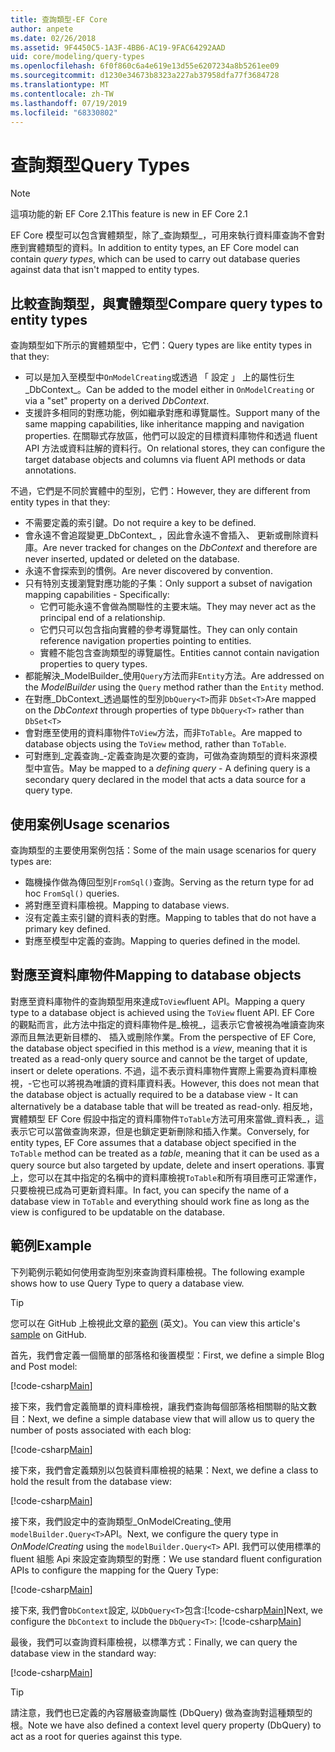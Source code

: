 ```yaml
---
title: 查詢類型-EF Core
author: anpete
ms.date: 02/26/2018
ms.assetid: 9F4450C5-1A3F-4BB6-AC19-9FAC64292AAD
uid: core/modeling/query-types
ms.openlocfilehash: 6f0f860c6a4e619e13d55e6207234a8b5261ee09
ms.sourcegitcommit: d1230e34673b8323a227ab37958dfa77f3684728
ms.translationtype: MT
ms.contentlocale: zh-TW
ms.lasthandoff: 07/19/2019
ms.locfileid: "68330802"
---
```

# <a name="query-types"></a><span data-ttu-id="ee787-102">查詢類型</span><span class="sxs-lookup"><span data-stu-id="ee787-102">Query Types</span></span>
> [!NOTE]
> <span data-ttu-id="ee787-103">這項功能的新 EF Core 2.1</span><span class="sxs-lookup"><span data-stu-id="ee787-103">This feature is new in EF Core 2.1</span></span>

<span data-ttu-id="ee787-104">EF Core 模型可以包含實體類型，除了_查詢類型_，可用來執行資料庫查詢不會對應到實體類型的資料。</span><span class="sxs-lookup"><span data-stu-id="ee787-104">In addition to entity types, an EF Core model can contain _query types_, which can be used to carry out database queries against data that isn't mapped to entity types.</span></span>

## <a name="compare-query-types-to-entity-types"></a><span data-ttu-id="ee787-105">比較查詢類型，與實體類型</span><span class="sxs-lookup"><span data-stu-id="ee787-105">Compare query types to entity types</span></span>

<span data-ttu-id="ee787-106">查詢類型如下所示的實體類型中，它們：</span><span class="sxs-lookup"><span data-stu-id="ee787-106">Query types are like entity types in that they:</span></span>

- <span data-ttu-id="ee787-107">可以是加入至模型中`OnModelCreating`或透過 「 設定 」 上的屬性衍生_DbContext_。</span><span class="sxs-lookup"><span data-stu-id="ee787-107">Can be added to the model either in `OnModelCreating` or via a "set" property on a derived _DbContext_.</span></span>
- <span data-ttu-id="ee787-108">支援許多相同的對應功能，例如繼承對應和導覽屬性。</span><span class="sxs-lookup"><span data-stu-id="ee787-108">Support many of the same mapping capabilities, like inheritance mapping and navigation properties.</span></span> <span data-ttu-id="ee787-109">在關聯式存放區，他們可以設定的目標資料庫物件和透過 fluent API 方法或資料註解的資料行。</span><span class="sxs-lookup"><span data-stu-id="ee787-109">On relational stores, they can configure the target database objects and columns via fluent API methods or data annotations.</span></span>

<span data-ttu-id="ee787-110">不過，它們是不同於實體中的型別，它們：</span><span class="sxs-lookup"><span data-stu-id="ee787-110">However, they are different from entity types in that they:</span></span>

- <span data-ttu-id="ee787-111">不需要定義的索引鍵。</span><span class="sxs-lookup"><span data-stu-id="ee787-111">Do not require a key to be defined.</span></span>
- <span data-ttu-id="ee787-112">會永遠不會追蹤變更_DbContext_ ，因此會永遠不會插入、 更新或刪除資料庫。</span><span class="sxs-lookup"><span data-stu-id="ee787-112">Are never tracked for changes on the _DbContext_ and therefore are never inserted, updated or deleted on the database.</span></span>
- <span data-ttu-id="ee787-113">永遠不會探索到的慣例。</span><span class="sxs-lookup"><span data-stu-id="ee787-113">Are never discovered by convention.</span></span>
- <span data-ttu-id="ee787-114">只有特別支援瀏覽對應功能的子集：</span><span class="sxs-lookup"><span data-stu-id="ee787-114">Only support a subset of navigation mapping capabilities - Specifically:</span></span>
  - <span data-ttu-id="ee787-115">它們可能永遠不會做為關聯性的主要末端。</span><span class="sxs-lookup"><span data-stu-id="ee787-115">They may never act as the principal end of a relationship.</span></span>
  - <span data-ttu-id="ee787-116">它們只可以包含指向實體的參考導覽屬性。</span><span class="sxs-lookup"><span data-stu-id="ee787-116">They can only contain reference navigation properties pointing to entities.</span></span>
  - <span data-ttu-id="ee787-117">實體不能包含查詢類型的導覽屬性。</span><span class="sxs-lookup"><span data-stu-id="ee787-117">Entities cannot contain navigation properties to query types.</span></span>
- <span data-ttu-id="ee787-118">都能解決_ModelBuilder_使用`Query`方法而非`Entity`方法。</span><span class="sxs-lookup"><span data-stu-id="ee787-118">Are addressed on the _ModelBuilder_ using the `Query` method rather than the `Entity` method.</span></span>
- <span data-ttu-id="ee787-119">在對應_DbContext_透過屬性的型別`DbQuery<T>`而非 `DbSet<T>`</span><span class="sxs-lookup"><span data-stu-id="ee787-119">Are mapped on the _DbContext_ through properties of type `DbQuery<T>` rather than `DbSet<T>`</span></span>
- <span data-ttu-id="ee787-120">會對應至使用的資料庫物件`ToView`方法，而非`ToTable`。</span><span class="sxs-lookup"><span data-stu-id="ee787-120">Are mapped to database objects using the `ToView` method, rather than `ToTable`.</span></span>
- <span data-ttu-id="ee787-121">可對應到_定義查詢_-定義查詢是次要的查詢，可做為查詢類型的資料來源模型中宣告。</span><span class="sxs-lookup"><span data-stu-id="ee787-121">May be mapped to a _defining query_ - A defining query is a secondary query declared in the model that acts a data source for a query type.</span></span>

## <a name="usage-scenarios"></a><span data-ttu-id="ee787-122">使用案例</span><span class="sxs-lookup"><span data-stu-id="ee787-122">Usage scenarios</span></span>

<span data-ttu-id="ee787-123">查詢類型的主要使用案例包括：</span><span class="sxs-lookup"><span data-stu-id="ee787-123">Some of the main usage scenarios for query types are:</span></span>

- <span data-ttu-id="ee787-124">臨機操作做為傳回型別`FromSql()`查詢。</span><span class="sxs-lookup"><span data-stu-id="ee787-124">Serving as the return type for ad hoc `FromSql()` queries.</span></span>
- <span data-ttu-id="ee787-125">將對應至資料庫檢視。</span><span class="sxs-lookup"><span data-stu-id="ee787-125">Mapping to database views.</span></span>
- <span data-ttu-id="ee787-126">沒有定義主索引鍵的資料表的對應。</span><span class="sxs-lookup"><span data-stu-id="ee787-126">Mapping to tables that do not have a primary key defined.</span></span>
- <span data-ttu-id="ee787-127">對應至模型中定義的查詢。</span><span class="sxs-lookup"><span data-stu-id="ee787-127">Mapping to queries defined in the model.</span></span>

## <a name="mapping-to-database-objects"></a><span data-ttu-id="ee787-128">對應至資料庫物件</span><span class="sxs-lookup"><span data-stu-id="ee787-128">Mapping to database objects</span></span>

<span data-ttu-id="ee787-129">對應至資料庫物件的查詢類型用來達成`ToView`fluent API。</span><span class="sxs-lookup"><span data-stu-id="ee787-129">Mapping a query type to a database object is achieved using the `ToView` fluent API.</span></span> <span data-ttu-id="ee787-130">EF Core 的觀點而言，此方法中指定的資料庫物件是_檢視_，這表示它會被視為唯讀查詢來源而且無法更新目標的、 插入或刪除作業。</span><span class="sxs-lookup"><span data-stu-id="ee787-130">From the perspective of EF Core, the database object specified in this method is a _view_, meaning that it is treated as a read-only query source and cannot be the target of update, insert or delete operations.</span></span> <span data-ttu-id="ee787-131">不過，這不表示資料庫物件實際上需要為資料庫檢視，-它也可以將視為唯讀的資料庫資料表。</span><span class="sxs-lookup"><span data-stu-id="ee787-131">However, this does not mean that the database object is actually required to be a database view - It can alternatively be a database table that will be treated as read-only.</span></span> <span data-ttu-id="ee787-132">相反地，實體類型 EF Core 假設中指定的資料庫物件`ToTable`方法可用來當做_資料表_，這表示它可以當做查詢來源，但是也鎖定更新刪除和插入作業。</span><span class="sxs-lookup"><span data-stu-id="ee787-132">Conversely, for entity types, EF Core assumes that a database object specified in the `ToTable` method can be treated as a _table_, meaning that it can be used as a query source but also targeted by update, delete and insert operations.</span></span> <span data-ttu-id="ee787-133">事實上，您可以在其中指定的名稱中的資料庫檢視`ToTable`和所有項目應可正常運作，只要檢視已成為可更新資料庫。</span><span class="sxs-lookup"><span data-stu-id="ee787-133">In fact, you can specify the name of a database view in `ToTable` and everything should work fine as long as the view is configured to be updatable on the database.</span></span>

## <a name="example"></a><span data-ttu-id="ee787-134">範例</span><span class="sxs-lookup"><span data-stu-id="ee787-134">Example</span></span>

<span data-ttu-id="ee787-135">下列範例示範如何使用查詢型別來查詢資料庫檢視。</span><span class="sxs-lookup"><span data-stu-id="ee787-135">The following example shows how to use Query Type to query a database view.</span></span>

> [!TIP]
> <span data-ttu-id="ee787-136">您可以在 GitHub 上檢視此文章的[範例](https://github.com/aspnet/EntityFramework.Docs/tree/master/samples/core/QueryTypes) \(英文\)。</span><span class="sxs-lookup"><span data-stu-id="ee787-136">You can view this article's [sample](https://github.com/aspnet/EntityFramework.Docs/tree/master/samples/core/QueryTypes) on GitHub.</span></span>

<span data-ttu-id="ee787-137">首先，我們會定義一個簡單的部落格和後置模型：</span><span class="sxs-lookup"><span data-stu-id="ee787-137">First, we define a simple Blog and Post model:</span></span>

[!code-csharp[Main](../../../samples/core/QueryTypes/Program.cs#Entities)]

<span data-ttu-id="ee787-138">接下來，我們會定義簡單的資料庫檢視，讓我們查詢每個部落格相關聯的貼文數目：</span><span class="sxs-lookup"><span data-stu-id="ee787-138">Next, we define a simple database view that will allow us to query the number of posts associated with each blog:</span></span>

[!code-csharp[Main](../../../samples/core/QueryTypes/Program.cs#View)]

<span data-ttu-id="ee787-139">接下來，我們會定義類別以包裝資料庫檢視的結果：</span><span class="sxs-lookup"><span data-stu-id="ee787-139">Next, we define a class to hold the result from the database view:</span></span>

[!code-csharp[Main](../../../samples/core/QueryTypes/Program.cs#QueryType)]

<span data-ttu-id="ee787-140">接下來，我們設定中的查詢類型_OnModelCreating_使用`modelBuilder.Query<T>`API。</span><span class="sxs-lookup"><span data-stu-id="ee787-140">Next, we configure the query type in _OnModelCreating_ using the `modelBuilder.Query<T>` API.</span></span>
<span data-ttu-id="ee787-141">我們可以使用標準的 fluent 組態 Api 來設定查詢類型的對應：</span><span class="sxs-lookup"><span data-stu-id="ee787-141">We use standard fluent configuration APIs to configure the mapping for the Query Type:</span></span>

[!code-csharp[Main](../../../samples/core/QueryTypes/Program.cs#Configuration)]

<span data-ttu-id="ee787-142">接下來, 我們會`DbContext`設定, 以`DbQuery<T>`包含:[!code-csharp[Main](../../../samples/core/QueryTypes/Program.cs#DbQuery)]</span><span class="sxs-lookup"><span data-stu-id="ee787-142">Next, we configure the `DbContext` to include the `DbQuery<T>`: [!code-csharp[Main](../../../samples/core/QueryTypes/Program.cs#DbQuery)]</span></span>

<span data-ttu-id="ee787-143">最後，我們可以查詢資料庫檢視，以標準方式：</span><span class="sxs-lookup"><span data-stu-id="ee787-143">Finally, we can query the database view in the standard way:</span></span>

[!code-csharp[Main](../../../samples/core/QueryTypes/Program.cs#Query)]

> [!TIP]
> <span data-ttu-id="ee787-144">請注意，我們也已定義的內容層級查詢屬性 (DbQuery) 做為查詢對這種類型的根。</span><span class="sxs-lookup"><span data-stu-id="ee787-144">Note we have also defined a context level query property (DbQuery) to act as a root for queries against this type.</span></span>
